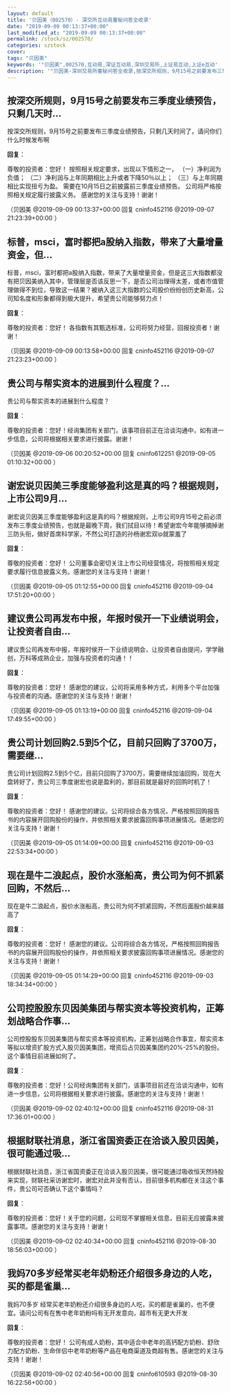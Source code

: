 ```yaml
---
layout: default
title: '贝因美（002570）- 深交所互动易董秘问答全收录'
date: "2019-09-09 00:13:37+00:00"
last_modified_at: "2019-09-09 00:13:37+00:00"
permalink: /stock/sz/002570/
categories: szstock
cover: 
tags: "贝因美"
keywords: '"贝因美",002570,互动易,深证互动易,深圳交易所,上证易互动,上证e互动'
description: '"贝因美-深圳交易所董秘问答全收录,按深交所规则，9月15号之前要发布三季度业绩预告，只剩几天时间了，请问你们什么时候发布啊"'
---
```


## 按深交所规则，9月15号之前要发布三季度业绩预告，只剩几天时...

按深交所规则，9月15号之前要发布三季度业绩预告，只剩几天时间了，请问你们什么时候发布啊

**回复**：

尊敬的投资者：您好！
按照相关规定要求，出现以下情形之一，
（一）净利润为负值；
（二）净利润与上年同期相比上升或者下降50％以上；
（三）与上年同期相比实现扭亏为盈。
需要在10月15日之前披露前三季度业绩预告。
公司将严格按照相关规定履行披露义务。
感谢您的关注与支持！谢谢！ 

（贝因美  @2019-09-09 00:13:37+00:00 回复 cninfo452116  @2019-09-07 21:23:39+00:00 ）

## 标普，msci，富时都把a股纳入指数，带来了大量增量资金，但...

标普，msci，富时都把a股纳入指数，带来了大量增量资金，但是这三大指数都没有把贝因美纳入其中，管理层是否该反思一下，是否公司治理得太差，或者市值管理做得不到位，导致这一结果？被纳入这三大指数的公司股价纷纷创历史新高，公司知名度和形象都得到极大提升，希望贵公司能够努力点！

**回复**：

尊敬的投资者：您好！ 各指数有其甄选标准，公司将努力经营，回报投资者！谢谢！ 

（贝因美  @2019-09-09 00:13:58+00:00 回复 cninfo452116  @2019-09-07 21:23:23+00:00 ）

## 贵公司与帮实资本的进展到什么程度？...

贵公司与帮实资本的进展到什么程度？

**回复**：

尊敬的投资者：您好！经询集团有关部门，该事项目前正在洽谈沟通中，如有进一步信息，公司将根据相关要求进行披露。谢谢！ 

（贝因美  @2019-09-06 00:20:52+00:00 回复 cninfo612251  @2019-09-05 01:10:32+00:00 ）

## 谢宏说贝因美三季度能够盈利这是真的吗？根据规则，上市公司9月...

谢宏说贝因美三季度能够盈利这是真的吗？根据规则，上市公司9月15号之前必须发布三季度业绩预告，也就是最晚下周，我们拭目以待！希望谢宏今年能够摘掉谢三防头衔，做好首席科学家，不然公司打造的孙杨谢宏双ip就蒙羞了

**回复**：

尊敬的投资者：您好！ 公司董事会密切关注上市公司经营情况，将按照相关规定要求履行信息披露义务。感谢您的关注与支持！谢谢！ 

（贝因美  @2019-09-05 01:12:55+00:00 回复 cninfo452116  @2019-09-04 17:51:20+00:00 ）

## 建议贵公司再发布中报，年报时侯开一下业绩说明会，让投资者自由...

建议贵公司再发布中报，年报时侯开一下业绩说明会，让投资者自由提问，学学融创，万科等成熟企业，加强与投资者的沟通！！

**回复**：

尊敬的投资者：您好！ 感谢您的建议，公司将采用多种方式，利用多个平台加强与投资者的沟通。感谢您的关注与支持！谢谢！ 

（贝因美  @2019-09-05 01:13:19+00:00 回复 cninfo452116  @2019-09-04 17:49:55+00:00 ）

## 贵公司计划回购2.5到5个亿，目前只回购了3700万，需要继...

贵公司计划回购2.5到5个亿，目前只回购了3700万，需要继续加油回购，现在大盘转好了，贵公司三季度谢宏也说是盈利的，那目前就是最好的回购时机了！

**回复**：

尊敬的投资者：您好！ 感谢您的建议。公司将综合各方情况，严格按照回购报告书的内容展开回购股份的操作，并依照相关要求披露回购事项进展情况。感谢您的关注与支持！谢谢！ 

（贝因美  @2019-09-05 01:14:09+00:00 回复 cninfo452116  @2019-09-03 22:53:34+00:00 ）

## 现在是牛二浪起点，股价水涨船高，贵公司为何不抓紧回购，不然后...

现在是牛二浪起点，股价水涨船高，贵公司为何不抓紧回购，不然后面股价越来越高了

**回复**：

尊敬的投资者：您好！ 感谢您的建议。公司将综合各方情况，严格按照回购报告书的内容展开回购股份的操作，并依照相关要求披露回购事项进展情况。感谢您的关注与支持！谢谢！ 

（贝因美  @2019-09-05 01:14:29+00:00 回复 cninfo452116  @2019-09-03 18:34:34+00:00 ）

## 公司控股股东贝因美集团与帮实资本等投资机构，正筹划战略合作事...

公司控股股东贝因美集团与帮实资本等投资机构，正筹划战略合作事宜，帮实资本等拟以增资扩股方式入股贝因美集团，增资后占贝因美集团约20%-25%的股份。 这个事情目前进展如何了。

**回复**：

尊敬的投资者：您好！公司经询集团有关部门，该事项目前还在洽谈沟通中，如有进一步信息，公司将根据相关要求进行披露。感谢您的关注与支持！谢谢！ 

（贝因美  @2019-09-02 02:40:12+00:00 回复 cninfo452116  @2019-08-31 17:36:01+00:00 ）

## 根据财联社消息，浙江省国资委正在洽谈入股贝因美，很可能通过吸...

根据财联社消息，浙江省国资委正在洽谈入股贝因美，很可能通过吸收恒天然持股来实现，财联社采访谢宏时，谢宏对此并没有否认，目前很多机构都在关注这个事件，贵公司可否确认下这个事情吗？

**回复**：

尊敬的投资者：您好！关于您的问题，公司现不掌握相关信息，目前无应披露未披露事项。感谢您的关注与支持！谢谢！ 

（贝因美  @2019-09-02 02:40:34+00:00 回复 cninfo452116  @2019-08-30 18:56:03+00:00 ）

## 我妈70多岁经常买老年奶粉还介绍很多身边的人吃，买的都是雀巢...

我妈70多岁 经常买老年奶粉还介绍很多身边的人吃，买的都是雀巢的，也不便宜。请问公司有在售中老年奶粉吗有无开发意向，超市有无更大开发

**回复**：

尊敬的投资者：您好！ 公司有成人奶粉，其中适合中老年的高钙配方奶粉、舒欣力配方奶粉、生命伴侣中老年奶粉等产品在电商渠道及商超有售。感谢您的关注与支持！谢谢！ 

（贝因美  @2019-09-02 02:40:56+00:00 回复 cninfo610593  @2019-08-30 16:22:56+00:00 ）

